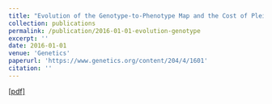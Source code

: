 ```yaml
---
title: "Evolution of the Genotype-to-Phenotype Map and the Cost of Pleiotropy in Mammals"
collection: publications
permalink: /publication/2016-01-01-evolution-genotype
excerpt: ''
date: 2016-01-01
venue: 'Genetics'
paperurl: 'https://www.genetics.org/content/204/4/1601'
citation: ''
---
```


[[pdf]](https://www.genetics.org/content/204/4/1601)

